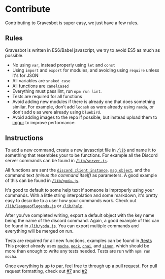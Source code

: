 # Contribute

Contributing to Gravesbot is super easy, we just have a few rules.

## Rules

Gravesbot is written in ES6/Babel javascript, we try to avoid ES5 as much as possible.

- No using `var`, instead properly using `let` and `const`
- Using `import` and `export` for modules, and avoiding using `require` unless it's for JSON
- All variables are `snaked_case`
- All functions are `camelCased`
- Everything must pass lint, run `npm run lint`.
- Tests are required for all functions
- Avoid adding new modules if there is already one that does something similar. For example, don't add `lodash` as were already using `ramda`, or don't add `Q` as were already using `bluebird`.
- Avoid adding images to the repo if possible, but instead upload them to [imgur](https://imgur.com/) to improve performance.

## Instructions

To add a new command, create a new javascript file in [`/lib`](/lib) and name it to something that resembles your to be functions. For example all the Discord server commands can be found in [`/lib/server.js`](/lib/server.js).

All functions are sent the [`discord client instance`](https://discordjs.readthedocs.org/en/latest/docs_client.html), [`msg object`](https://discordjs.readthedocs.org/en/latest/docs_message.html), and the command text *(minus the command itself)* as parameters. A good example of this can be found in [`/lib/yoda.js`](/lib/yoda.js).

It's good to default to some help text if someone is improperly using your commands. With a little string interpolation and some markdown, it's pretty easy to describe to a user how your commands work. Check out [`/lib/leagueoflegends.js`](/lib/leagueoflegends.js) or [`/lib/help`](/lib/help).

After you've completed writing, export a default object with the key name being the name of the discord command. Again, a good example of this can be found in [`/lib/yoda.js`](/lib/yoda.js). You can export multiple commands and everything will be merged on run.

Tests are required for all new functions, examples can be found in [/tests](/tests) This project already uses [`mocha`](https://mochajs.org/), [`nock`](https://github.com/pgte/nock), [`chai`](http://chaijs.com/), and [`sinon`](http://sinonjs.org/docs/), which should be more than enough to write any tests needed. Tests are run with `npm run mocha`.

Once everything is up to par, feel free to through up a pull request. For pull request formatting, check out [#7](https://github.com/Gravestorm/Gravebot/pull/7) and [#2](https://github.com/Gravestorm/Gravebot/pull/2)
